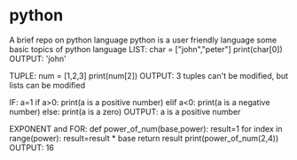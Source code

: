 # python
A brief repo on python language
python is a user friendly language
some basic topics of python language
LIST:
char = ["john","peter"]
print(char[0])
OUTPUT: 'john'

TUPLE:
num = [1,2,3]
print(num[2])
OUTPUT: 3
tuples can't be modified, but lists can be modified

IF:
a=1
if a>0:
    print(a is a positive number)
elif a<0:
    print(a is a negative number)
else:
    print(a is a zero)
OUTPUT: a is a positive number

EXPONENT and FOR:
def power_of_num(base,power):
    result=1
    for index in range(power):
        result=result * base
    return result
print(power_of_num(2,4))
OUTPUT: 16
